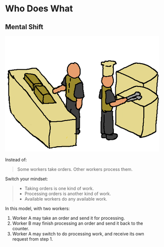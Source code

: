 # Who Does What

## Mental Shift

![](different_work/different_work.png)

Instead of:

> Some workers take orders. Other workers process them.

Switch your mindset:

> * Taking orders is one kind of work.
> * Processing orders is another kind of work.
> * Available workers do any available work.

In this model, with two workers:

1. Worker A may take an order and send it for processing.
2. Worker B may finish processing an order and send it back to the counter.
3. Worker A may switch to do processing work, and receive its own request from step 1.
